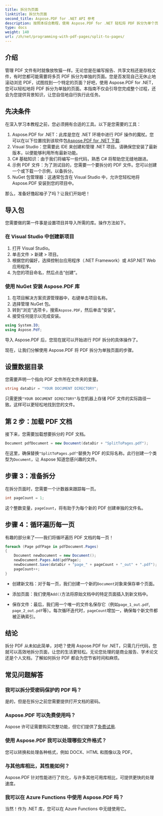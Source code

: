 ```yaml
---
title: 拆分为页面
linktitle: 拆分为页面
second_title: Aspose.PDF for .NET API 参考
description: 按照本综合教程，使用 Aspose.PDF for .NET 轻松将 PDF 拆分为单个页面。包含分步指南。
type: docs
weight: 140
url: /zh/net/programming-with-pdf-pages/split-to-pages/
---
```

## 介绍

管理 PDF 文件有时就像放牧猫一样。无论您是在编写报告、共享文档还是存档文件，有时您都可能需要将多页 PDF 拆分为单独的页面。您是否发现自己无休止地滚动浏览 PDF，试图找到一个特定的页面？好吧，使用 Aspose.PDF for .NET，您可以轻松地将 PDF 拆分为单独的页面。本指南不仅会引导您完成整个过程，还会为您提供背景知识，让您自信地自行执行此任务。

## 先决条件

在深入学习本教程之前，您必须拥有合适的工具。以下是您需要的工具：

1. Aspose.PDF for .NET：此库是您在 .NET 环境中进行 PDF 操作的魔杖。您可以在以下位置找到该软件包[Aspose.PDF for .NET 下载](https://releases.aspose.com/pdf/net/).
2. Visual Studio：您需要此 IDE 来创建和管理 .NET 项目。请确保您安装了最新版本，以便能够利用所有最新功能。
3. C# 基础知识：由于我们将编写一些代码，熟悉 C# 将帮助您无缝地跟进。
4. 示例 PDF 文件：为了测试目的，您需要一个要拆分的 PDF 文件。您可以创建一个或下载一个示例，以备拆分。
5. NuGet 包管理器：这通常包含在 Visual Studio 中，允许您轻松地将 Aspose.PDF 安装到您的项目中。

那么，准备好撸起袖子了吗？让我们开始吧！

## 导入包

您需要做的第一件事是设置项目并导入所需的库。操作方法如下。

### 在 Visual Studio 中创建新项目

1. 打开 Visual Studio。
2. 单击文件 > 新建 > 项目。
3. 根据您的偏好，选择控制台应用程序（.NET Framework）或 ASP.NET Web 应用程序。
4. 为您的项目命名，然后点击“创建”。

### 使用 NuGet 安装 Aspose.PDF 库

1. 在项目解决方案资源管理器中，右键单击项目名称。
2. 选择管理 NuGet 包。
3. 转到“浏览”选项卡，搜索`Aspose.PDF`，然后单击“安装”。
4. 接受任何提示以完成安装。

```csharp
using System.IO;
using Aspose.Pdf;
```

导入 Aspose.PDF 后，您现在就可以开始进行 PDF 拆分的具体操作了。

现在，让我们分解使用 Aspose.PDF 将 PDF 拆分为单独页面的步骤。

## 设置数据目录

您需要声明一个指向 PDF 文件所在文件夹的变量。

```csharp
string dataDir = "YOUR DOCUMENT DIRECTORY";
```

只需更换`"YOUR DOCUMENT DIRECTORY"`与您机器上存储 PDF 文件的实际路径一致。这样可以更轻松地找到您的文件。

## 第 2 步：加载 PDF 文档

接下来，您需要加载想要拆分的 PDF 文档。

```csharp
Document pdfDocument = new Document(dataDir + "SplitToPages.pdf");
```

在这里，确保替换`"SplitToPages.pdf"`替换为 PDF 的实际名称。此行创建一个类型为`Document`，让 Aspose 知道您感兴趣的文件。

## 步骤 3：准备拆分

在拆分页面时，您需要一个计数器来跟踪每一页。 

```csharp
int pageCount = 1;
```

这个整数变量，`pageCount`，将有助于为每个新的 PDF 创建单独的文件名。

## 步骤 4：循环遍历每一页

有趣的部分来了——我们将循环遍历 PDF 文档的每一页！

```csharp
foreach (Page pdfPage in pdfDocument.Pages)
{
    Document newDocument = new Document();
    newDocument.Pages.Add(pdfPage);
    newDocument.Save(dataDir + "page_" + pageCount + "_out" + ".pdf");
    pageCount++;
}
```

- 创建新文档：对于每一页，我们创建一个新的`Document`对象来保存单个页面。
  
- 添加页面：我们使用`Add()`方法将原始文档中的特定页面插入到新文档中。

- 保存文件：最后，我们用一个唯一的文件名保存它（例如`page_1_out.pdf`, `page_2_out.pdf`等）。每次循环迭代时，`pageCount`增加一，确保每个新文件都被正确索引。 

## 结论

拆分 PDF 从未如此简单，对吧？使用 Aspose.PDF for .NET，只需几行代码，您就可以高效地拆分页面，让您的生活更轻松。无论您处理的是商业报告、学术论文还是个人文档，了解如何拆分 PDF 都会为您节省时间和麻烦。

## 常见问题解答

### 我可以拆分受密码保护的 PDF 吗？
是的，但是在拆分之前您需要提供打开文档的密码。

### Aspose.PDF 可以免费使用吗？
 Aspose 许可证需要购买完整功能，但它们提供了[免费试用](https://releases.aspose.com/).

### 使用 Aspose.PDF 我可以处理哪些文件格式？
您可以转换和处理各种格式，例如 DOCX、HTML 和图像以及 PDF。

### 与其他库相比，其性能如何？
Aspose.PDF 针对性能进行了优化，与许多其他可用库相比，可提供更快的处理速度。

### 我可以在 Azure Functions 中使用 Aspose.PDF 吗？
当然！作为 .NET 库，您可以在 Azure Functions 中无缝使用它。